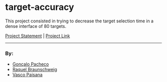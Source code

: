 # target-accuracy

This project consisted in trying to decrease the target selection time in a dense interface of 80 targets.

[Project Statement](docs/bake-off-2.pdf) | [Project Link](https://editor.p5js.org/iquelli/full/epG5uZN1O)
___
### By:
- [Gonçalo Pacheco](https://github.com/Oxyz)
- [Raquel Braunschweig](https://github.com/iquelli)
- [Vasco Paisana](https://github.com/vascopaisana)

